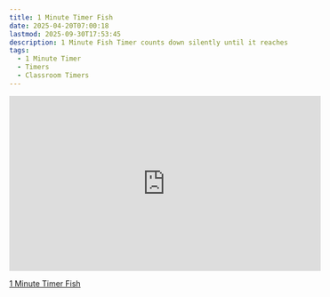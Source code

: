 ```yaml
---
title: 1 Minute Timer Fish
date: 2025-04-20T07:00:18
lastmod: 2025-09-30T17:53:45
description: 1 Minute Fish Timer counts down silently until it reaches 0:00 and then makes a sound to show time is up
tags:
  - 1 Minute Timer
  - Timers
  - Classroom Timers
---
```


<div class="iframe-16-9-container">
<iframe class="youTubeIframe" width="560" height="315" src="https://www.youtube.com/embed/P82msztuzhI" title="YouTube video player" frameborder="0" allow="accelerometer; autoplay; clipboard-write; encrypted-media; gyroscope; picture-in-picture; web-share" referrerpolicy="strict-origin-when-cross-origin" allowfullscreen></iframe>
</div>

[1 Minute Timer Fish](https://youtu.be/P82msztuzhI)
